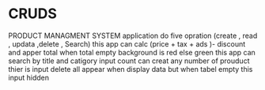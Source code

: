 # CRUDS
PRODUCT MANAGMENT SYSTEM
application do five opration (create , read , updata ,delete , Search)
this app can calc (price + tax + ads )- discount and apper total 
when total empty background is red else green
this app can search by title and catigory
input count can creat any number of prouduct
thier is input delete all appear when display data but when tabel empty this input hidden

